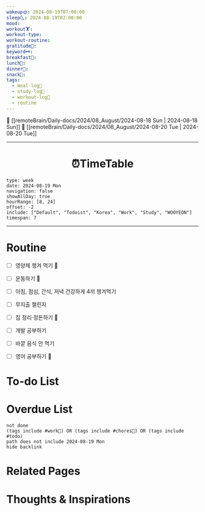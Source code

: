 ```yaml
---
wakeup🌞: 2024-08-19T07:00:00
sleep🌜: 2024-08-19T02:00:00
mood: 
workout🏋️: 
workout-type: 
workout-routine: 
gratitude🙏: 
keyword🗝️: 
breakfast🍳: 
lunch🍚: 
dinner🥗: 
snack🍬: 
tags:
  - meal-log📝
  - study-log📓
  - workout-log💪
  - routine
---
```


🔺 [[remoteBrain/Daily-docs/2024/08_August/2024-08-18 Sun | 2024-08-18 Sun]]
🔻 [[remoteBrain/Daily-docs/2024/08_August/2024-08-20 Tue | 2024-08-20 Tue]]
___
<h1> <center>⏰TimeTable </center> </h1>

```gEvent
type: week
date: 2024-08-19 Mon
navigation: false
showAllDay: true
hourRange: [8, 24]
offset: -2
include: ["Default", "Todoist", "Korea", "Work", "Study", "WOOYEON"]
timespan: 7
```

--- 


# Routine 

- [ ] 영양제 챙겨 먹기 🔼 
- [ ] 운동하기 🔼
- [ ] 아침, 점심, 간식, 저녁 건강하게 4끼 챙겨먹기
- [ ] 무지출 챌린지 
- [ ] 집 정리·정돈하기 🔼
- [ ] 개발 공부하기
- [ ] 바깥 음식 안 먹기 
- [ ] 영어 공부하기 🔼 


# To-do List


# Overdue List
```tasks
not done
(tags include #work💼) OR (tags include #chores🧺) OR (tags include #todo)
path does not include 2024-08-19 Mon
hide backlink
```

# Related Pages



# Thoughts & Inspirations

